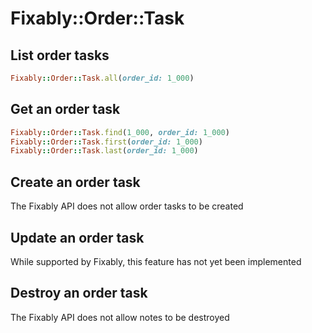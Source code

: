 # Fixably::Order::Task

## List order tasks

```ruby
Fixably::Order::Task.all(order_id: 1_000)
```

## Get an order task

```ruby
Fixably::Order::Task.find(1_000, order_id: 1_000)
Fixably::Order::Task.first(order_id: 1_000)
Fixably::Order::Task.last(order_id: 1_000)
```

## Create an order task

The Fixably API does not allow order tasks to be created

## Update an order task

While supported by Fixably, this feature has not yet been implemented

## Destroy an order task

The Fixably API does not allow notes to be destroyed

